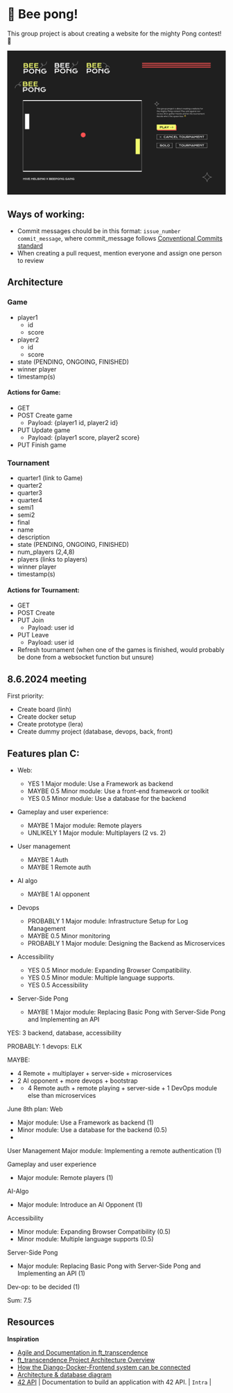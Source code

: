 # 🐝 Bee pong!
This group project is about creating a website for the mighty Pong contest! 🏓

![BeePong design vision](BeePong_vision_240615.png)


## Ways of working:
- Commit messages chould be in this format: `issue_number commit_message`, where commit_message follows [Conventional Commits standard](https://www.conventionalcommits.org/en/v1.0.0/)
- When creating a pull request, mention everyone and assign one person to review

## Architecture
### Game
- player1
  - id
  - score
- player2
  - id
  - score
- state (PENDING, ONGOING, FINISHED)
- winner player
- timestamp(s)
#### Actions for Game:
- GET
- POST Create game
    - Payload: {player1 id, player2 id}
- PUT Update game
    - Payload: {player1 score, player2 score}
- PUT Finish game

### Tournament
- quarter1 (link to Game)
- quarter2
- quarter3
- quarter4
- semi1
- semi2
- final
- name
- description
- state (PENDING, ONGOING, FINISHED)
- num_players (2,4,8)
- players (links to players)
- winner player
- timestamp(s)
#### Actions for Tournament:
- GET
- POST Create
- PUT Join
  - Payload: user id
- PUT Leave
  - Payload: user id
- Refresh tournament (when one of the games is finished, would probably be done from a websocket function but unsure)

## 8.6.2024 meeting
First priority:
- Create board (linh)
- Create docker setup
- Create prototype (lera)
- Create dummy project (database, devops, back, front)

## Features plan C:
- Web:
    - YES 1 Major module: Use a Framework as backend
    - MAYBE 0.5 Minor module: Use a front-end framework or toolkit
    - YES 0.5 Minor module: Use a database for the backend

- Gameplay and user experience:
    - MAYBE 1 Major module: Remote players
    - UNLIKELY 1 Major module: Multiplayers (2 vs. 2)

- User management
    - MAYBE 1 Auth
    - MAYBE 1 Remote auth
 
- AI algo
    - MAYBE 1 AI opponent

- Devops
    - PROBABLY 1 Major module: Infrastructure Setup for Log Management
    - MAYBE 0.5 Minor monitoring
    - PROBABLY 1 Major module: Designing the Backend as Microservices

- Accessibility
    - YES 0.5 Minor module: Expanding Browser Compatibility.
    - YES 0.5 Minor module: Multiple language supports.
    - YES 0.5 Accessibility

- Server-Side Pong
    - MAYBE 1 Major module: Replacing Basic Pong with Server-Side Pong and Implementing an API

YES: 3 backend, database, accessibility

PROBABLY: 1 devops: ELK

MAYBE:
- 4 Remote + multiplayer + server-side + microservices
- 2 AI opponent + more devops + bootstrap
- + 4 Remote auth + remote playing + server-side + 1 DevOps module else than microservices

June 8th plan:
Web
- Major module: Use a Framework as backend (1)
- Minor module: Use a database for the backend (0.5)
- 
User Management
Major module: Implementing a remote authentication (1)

Gameplay and user experience
- Major module: Remote players (1)
  
AI-Algo
- Major module: Introduce an AI Opponent (1)
  
Accessibility
- Minor module: Expanding Browser Compatibility (0.5)
- Minor module: Multiple language supports (0.5)
  
Server-Side Pong
- Major module: Replacing Basic Pong with Server-Side Pong and Implementing an API (1)
  
Dev-op: to be decided (1)

Sum: 7.5

## Resources
__Inspiration__
- [Agile and Documentation in ft_transcendence](https://medium.com/@glukas94/ft-transcendence-semana-1-3b641e683339)
- [ft_transcendence Project Architecture Overview](https://github.com/trancendering/ft_transcendence/blob/main/ARCHITECTURE.md)
- [How the Django-Docker-Frontend system can be connected](https://medium.com/@bekojix0660/42-ft-transcendence-0d952c94ea05)
- [Architecture & database diagram](https://github.com/zwzone/ft_transcendence)
- [42 API](https://api.intra.42.fr/apidoc) | Documentation to build an application with 42 API. | `Intra` |
